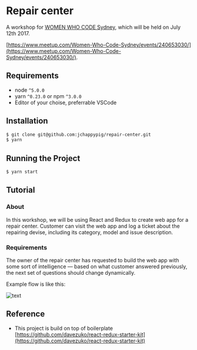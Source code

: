 # Repair center

A workshop for [WOMEN WHO CODE Sydney](https://www.womenwhocode.com/sydney), which will be held on July 12th 2017.

[https://www.meetup.com/Women-Who-Code-Sydney/events/240653030/](https://www.meetup.com/Women-Who-Code-Sydney/events/240653030/).

## Requirements
* node `^5.0.0`
* yarn `^0.23.0` or npm `^3.0.0`
* Editor of your choise, preferrable VSCode

## Installation

```bash
$ git clone git@github.com:jchappypig/repair-center.git
$ yarn
```

## Running the Project

```bash
$ yarn start
```

## Tutorial

### About

In this workshop, we will be using React and Redux to create web app for a repair center. Customer can visit the web app and log a ticket about the repairing devise, including its category, model and issue description.

### Requirements

The owner of the repair center has requested to build the web app with some sort of intelligence — based on what customer answered previously, the next set of questions should change dynamically.

Example flow is like this:

![text](https://lh6.googleusercontent.com/kH3alM0BBVsHOv2bn5UD-uP7h8Y328GNcteWsveUTkzfGLczggh7QCosPXRXWdUzigO7tnXgD434ews=w2560-h1264)

## Reference

* This project is build on top of boilerplate
[https://github.com/davezuko/react-redux-starter-kit](https://github.com/davezuko/react-redux-starter-kit)
